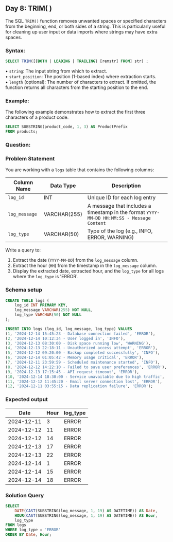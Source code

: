 ## Day 8: TRIM( ) 

The SQL `TRIM()` function removes unwanted spaces or specified characters from the beginning, end, or both sides of a string. This is particularly useful for cleaning up user input or data imports where strings may have extra spaces. 

### Syntax:

```sql
SELECT TRIM([{BOTH | LEADING | TRAILING} [remstr] FROM] str) ; 
```
• `string`: The input string from which to extract. 
<br>• `start_position`: The position (1-based index) where extraction starts. 
<br>• `length` (optional): The number of characters to extract. If omitted, the function returns all characters from the starting position to the end. 

### Example:

The following example demonstrates how to extract the first three characters of a product code.

```sql
SELECT SUBSTRING(product_code, 1, 3) AS ProductPrefix 
FROM products; 
```

### Question:

### Problem Statement

You are working with a `logs` table that contains the following columns:  

| Column Name  | Data Type   | Description                                                                               |  
|--------------|-------------|-------------------------------------------------------------------------------------------|  
| `log_id`     | INT         | Unique ID for each log entry                                                              |  
| `log_message`| VARCHAR(255)| A message that includes a timestamp in the format `YYYY-MM-DD HH:MM:SS - Message Content` |  
| `log_type`   | VARCHAR(50) | Type of the log (e.g., INFO, ERROR, WARNING)                                              |  

Write a query to:  
1. Extract the date (`YYYY-MM-DD`) from the `log_message` column.  
2. Extract the hour (`HH`) from the timestamp in the `log_message` column.  
3. Display the extracted date, extracted hour, and the `log_type` for all logs where the `log_type` is 'ERROR'.  

### Schema setup

```sql
CREATE TABLE logs (  
    log_id INT PRIMARY KEY,  
    log_message VARCHAR(255) NOT NULL,  
    log_type VARCHAR(50) NOT NULL  
);  

INSERT INTO logs (log_id, log_message, log_type) VALUES  
(1, '2024-12-14 15:45:23 - Database connection failed', 'ERROR'),  
(2, '2024-12-14 10:12:34 - User logged in', 'INFO'),  
(3, '2024-12-13 08:30:00 - Disk space running low', 'WARNING'),  
(4, '2024-12-13 22:18:11 - Unauthorized access attempt', 'ERROR'),  
(5, '2024-12-12 09:20:00 - Backup completed successfully', 'INFO'),  
(6, '2024-12-14 01:05:42 - Memory usage critical', 'ERROR'),  
(7, '2024-12-11 23:59:59 - Scheduled maintenance started', 'INFO'),  
(8, '2024-12-12 14:22:10 - Failed to save user preferences', 'ERROR'),  
(9, '2024-12-13 17:15:45 - API request timeout', 'ERROR'),  
(10, '2024-12-14 18:30:00 - Service unavailable due to high traffic', 'ERROR'),  
(11, '2024-12-12 11:45:20 - Email server connection lost', 'ERROR'),  
(12, '2024-12-11 03:55:15 - Data replication failure', 'ERROR');  
```

### Expected output

| Date       | Hour | log_type |
|------------|------|----------|
| 2024-12-11 | 3    | ERROR    |
| 2024-12-12 | 11   | ERROR    |
| 2024-12-12 | 14   | ERROR    |
| 2024-12-13 | 17   | ERROR    |
| 2024-12-13 | 22   | ERROR    |
| 2024-12-14 | 1    | ERROR    |
| 2024-12-14 | 15   | ERROR    |
| 2024-12-14 | 18   | ERROR    |

### Solution Query

```sql
SELECT
    DATE(CAST(SUBSTRING(log_message, 1, 19) AS DATETIME)) AS Date,
    HOUR(CAST(SUBSTRING(log_message, 1, 19) AS DATETIME)) AS Hour,
    log_type
FROM logs
WHERE log_type = 'ERROR'
ORDER BY Date, Hour;
```
```
